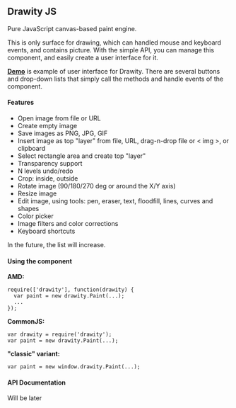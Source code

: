 ## Drawity JS
Pure JavaScript canvas-based paint engine.

This is only surface for drawing, which can handled mouse and keyboard events, and contains picture. With the simple API, you can manage this component, and easily create a user interface for it.

<b><a href="http://ksp.herokuapp.com/drawity/demo.html" target="_blank">Demo</a></b> is example of user interface for Drawity. There are several buttons and drop-down lists that simply call the methods and handle events of the component.

#### Features
 - Open image from file or URL
 - Create empty image
 - Save images as PNG, JPG, GIF
 - Insert image as top "layer" from file, URL, drag-n-drop file or < img >, or clipboard
 - Select rectangle area and create top "layer"
 - Transparency support
 - N levels undo/redo
 - Crop: inside, outside
 - Rotate image (90/180/270 deg or around the X/Y axis)
 - Resize image
 - Edit image, using tools: pen, eraser, text, floodfill, lines, curves and shapes
 - Color picker
 - Image filters and color corrections
 - Keyboard shortcuts
 
In the future, the list will increase.
 
#### Using the component

<b>AMD:</b>
```
require(['drawity'], function(drawity) {
  var paint = new drawity.Paint(...);
  ...
});
```

<b>CommonJS:</b>
```
var drawity = require('drawity');
var paint = new drawity.Paint(...);
```

<b>"classic" variant:</b>
```
var paint = new window.drawity.Paint(...);
```

 
#### API Documentation

Will be later

